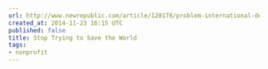 ```yaml
---
url: http://www.newrepublic.com/article/120178/problem-international-development-and-plan-fix-it
created_at: 2014-11-23 16:15 UTC
published: false
title: Stop Trying to Save the World
tags:
- nonprofit
---
```



